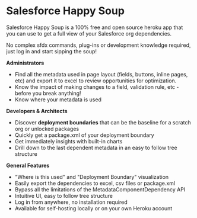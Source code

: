 # Salesforce Happy Soup

Salesforce Happy Soup is a 100% free and open source heroku app that you can use to get a full view of your Salesforce org dependencies. 

No complex sfdx commands, plug-ins or development knowledge required, just log in and start sipping the soup! 

**Administrators**

* Find all the metadata used in page layout (fields, buttons, inline pages, etc) and export it to excel to review opportunities for optimization.
* Know the impact of making changes to a field, validation rule, etc - before you break anything!
* Know where your metadata is used 

**Developers & Architects**

* Discover **deployment boundaries** that can be the baseline for a scratch org or unlocked packages
* Quickly get a package.xml of your deployment boundary
* Get immediately insights with built-in charts
* Drill down to the last dependent metadata in an easy to follow tree structure

**General Features**

* "Where is this used" and "Deployment Boundary" visualization
* Easily export the dependencies to excel, csv files or package.xml
* Bypass all the limitations of the MetadataComponentDependency API
* Intuitive UI, easy to follow tree structure
* Log in from anywhere, no installation required
* Available for self-hosting locally or on your own Heroku account
